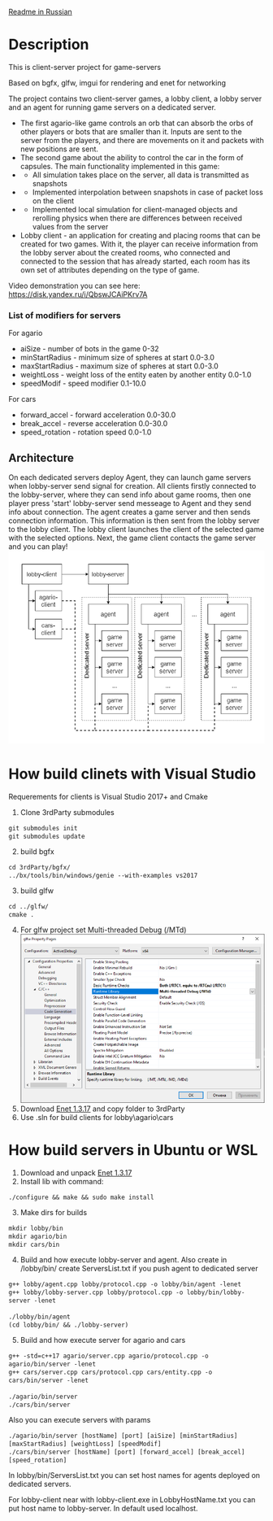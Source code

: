 [Readme in Russian](./readme_ru.md)

# Description
This is client-server project for game-servers

Based on bgfx, glfw, imgui for rendering and enet for networking

The project contains two client-server games, a lobby client, a lobby server and an agent for running game servers on a dedicated server.
- The first agario-like game controls an orb that can absorb the orbs of other players or bots that are smaller than it. Inputs are sent to the server from the players, and there are movements on it and packets with new positions are sent.
- The second game about the ability to control the car in the form of capsules. The main functionality implemented in this game:
- - All simulation takes place on the server, all data is transmitted as snapshots
- - Implemented interpolation between snapshots in case of packet loss on the client
- - Implemented local simulation for client-managed objects and rerolling physics when there are differences between received values from the server
- Lobby client - an application for creating and placing rooms that can be created for two games. With it, the player can receive information from the lobby server about the created rooms, who connected and connected to the session that has already started, each room has its own set of attributes depending on the type of game.

Video demonstration you can see here: https://disk.yandex.ru/i/QbswJCAiPKrv7A

### List of modifiers for servers

For agario
- aiSize - number of bots in the game 0-32
- minStartRadius - minimum size of spheres at start 0.0-3.0
- maxStartRadius - maximum size of spheres at start 0.0-3.0
- weightLoss - weight loss of the entity eaten by another entity 0.0-1.0
- speedModif - speed modifier 0.1-10.0

For cars
- forward_accel - forward acceleration 0.0-30.0
- break_accel - reverse acceleration 0.0-30.0
- speed_rotation - rotation speed 0.0-1.0

## Architecture
On each dedicated servers deploy Agent, they can launch game servers when lobby-server send signal for creation. All clients firstly connected to the lobby-server, where they can send info about game rooms, then one player press 'start' lobby-server send messeage to Agent and they send info about connection. The agent creates a game server and then sends connection information. This information is then sent from the lobby server to the lobby client. The lobby client launches the client of the selected game with the selected options. Next, the game client contacts the game server and you can play!
![Architecture](./images/architecture.png)


# How build clinets with Visual Studio
Requerements for clients is Visual Studio 2017+ and Cmake
1. Clone 3rdParty submodules
```
git submodules init
git submodules update
```
2. build bgfx
```
cd 3rdParty/bgfx/
../bx/tools/bin/windows/genie --with-examples vs2017
```
3. build glfw
```
cd ../glfw/
cmake .
```
4. For glfw project set Multi-threaded Debug (/MTd)
![project properties](./images/glfw-prop.png)
5. Download [Enet 1.3.17](http://enet.bespin.org/Downloads.html) and copy folder to 3rdParty
6. Use .sln for build clients for lobby\agario\cars

# How build servers in Ubuntu or WSL
1. Download and unpack [Enet 1.3.17](http://enet.bespin.org/Downloads.html)
2. Install lib with command:
```
./configure && make && sudo make install
```
3. Make dirs for builds
```
mkdir lobby/bin
mkdir agario/bin
mkdir cars/bin
```
4. Build and how execute lobby-server and agent. Also create in /lobby/bin/ create ServersList.txt if you push agent to dedicated server
```
g++ lobby/agent.cpp lobby/protocol.cpp -o lobby/bin/agent -lenet
g++ lobby/lobby-server.cpp lobby/protocol.cpp -o lobby/bin/lobby-server -lenet

./lobby/bin/agent
(cd lobby/bin/ && ./lobby-server)
```
5. Build and how execute server for agario and cars
```
g++ -std=c++17 agario/server.cpp agario/protocol.cpp -o agario/bin/server -lenet
g++ cars/server.cpp cars/protocol.cpp cars/entity.cpp -o cars/bin/server -lenet

./agario/bin/server
./cars/bin/server
```
Also you can execute servers with params
```
./agario/bin/server [hostName] [port] [aiSize] [minStartRadius] [maxStartRadius] [weightLoss] [speedModif]
./cars/bin/server [hostName] [port] [forward_accel] [break_accel] [speed_rotation]
```
In lobby/bin/ServersList.txt you can set host names for agents deployed on dedicated servers.

For lobby-client near with lobby-client.exe in LobbyHostName.txt you can put host name to lobby-server. In default used localhost. 
